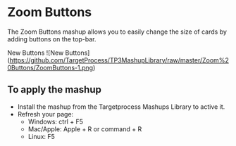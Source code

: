 Zoom Buttons
============

The Zoom Buttons mashup allows you to easily change the size of cards by adding buttons on the top-bar.

New Buttons
![New Buttons]
(https://github.com/TargetProcess/TP3MashupLibrary/raw/master/Zoom%20Buttons/ZoomButtons-1.png)

## To apply the mashup

* Install the mashup from the Targetprocess Mashups Library to active it.
* Refresh your page:
	* Windows: ctrl + F5
	* Mac/Apple: Apple + R or command + R
	* Linux: F5
